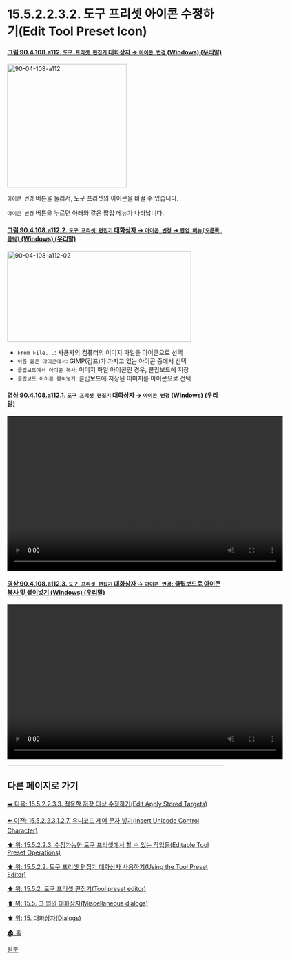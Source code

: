 # 15.5.2.2.3.2. 도구 프리셋 아이콘 수정하기(Edit Tool Preset Icon)

<a id="90-04-108-a112"></a>

#### [그림 90.4.108.a112. `도구 프리셋 편집기` 대화상자 → `아이콘 변경` (Windows) (우리말)](./90-04-0108-tool_preset_editor.md#90-04-108-a112)
<img width="277" height="287" alt="90-04-108-a112" src="https://github.com/user-attachments/assets/c9ba6c79-c218-4a01-ab45-c5a4b38d77e7" />

`아이콘 변경` 버튼을 눌러서, 도구 프리셋의 아이콘을 바꿀 수 있습니다.

`아이콘 변경` 버튼을 누르면 아래와 같은 팝업 메뉴가 나타납니다.

<a id="90-04-108-a112-02"></a>

#### [그림 90.4.108.a112.2. `도구 프리셋 편집기` 대화상자 → `아이콘 변경` → `팝업 메뉴(오른쪽 클릭)` (Windows) (우리말)](./90-04-0108-tool_preset_editor.md#90-04-108-a112-02)
<img width="427" height="211" alt="90-04-108-a112-02" src="https://github.com/user-attachments/assets/8f1568b4-271f-49bc-8cac-d2ddbe005920" />

- `From File...`: 사용자의 컴퓨터의 이미지 파일을 아이콘으로 선택
- `이름 붙은 아이콘에서`: GIMP(김프)가 가지고 있는 아이콘 중에서 선택
- `클립보드에서 아이콘 복사`: 이미지 파일 아이콘인 경우, 클립보드에 저장
- `클립보드 아이콘 붙여넣기`: 클립보드에 저장된 이미지를 아이콘으로 선택

<a id="90-04-108-a112-01"></a>

#### [영상 90.4.108.a112.1. `도구 프리셋 편집기` 대화상자 → `아이콘 변경` (Windows) (우리말)](./90-04-0108-tool_preset_editor.md#90-04-108-a112-01)
<video controls="controls" width="640" height="360" src="https://github.com/user-attachments/assets/b41d56fe-3602-47b1-9c63-684eb3dcddb2"></video>

<a id="90-04-108-a112-03"></a>

#### [영상 90.4.108.a112.3. `도구 프리셋 편집기` 대화상자 → `아이콘 변경`: 클립보드로 아이콘 복사 및 붙여넣기 (Windows) (우리말)](./90-04-0108-tool_preset_editor.md#90-04-108-a112-03)
<video controls="controls" width="640" height="360" src="https://github.com/user-attachments/assets/ce134556-ccc9-4084-bc78-d1db9ed7a349"></video>

***

## 다른 페이지로 가기

[➡️ 다음: 15.5.2.2.3.3. 적용할 저장 대상 수정하기(Edit Apply Stored Targets)](./15-05-02-02-03-03-edit_apply_stored_targets.md)

[⬅️ 이전: 15.5.2.2.3.1.2.7. 유니코드 제어 문자 넣기(Insert Unicode Control Character)](./15-05-02-02-03-01-02-07-insert_unicode_control_character.md)

[⬆️ 위: 15.5.2.2.3. 수정가능한 도구 프리셋에서 할 수 있는 작업들(Editable Tool Preset Operations)](./15-05-02-02-03-00-editable_tool_preset_operations.md)

[⬆️ 위: 15.5.2.2. 도구 프리셋 편집기 대화상자 사용하기(Using the Tool Preset Editor)](./15-05-02-02-00-using_the_tool_preset_editor.md)

[⬆️ 위: 15.5.2. 도구 프리셋 편집기(Tool preset editor)](./15-05-02-00-tool-preset-editor.md)

[⬆️ 위: 15.5. 그 외의 대화상자(Miscellaneous dialogs)](./15-05-00-miscellaneous-dialogs.md)

[⬆️ 위: 15. 대화상자(Dialogs)](./15-00-dialogs.md)

[🏠 홈](./00-home.md)

[원문](https://docs.gimp.org/2.10/ko/gimp-tool-preset-editor-dialog.html#idm21626)